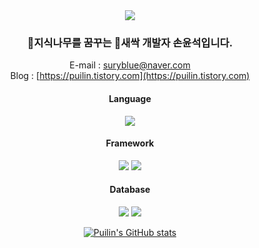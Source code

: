 <div align="center">
  <img src="https://capsule-render.vercel.app/api?type=egg&color=CEECF5&height=150&section=header"/>
  
  ### 🌳지식나무를 꿈꾸는 🌱새싹 개발자 손윤석입니다.

  E-mail : suryblue@naver.com<br>
  Blog : [https://puilin.tistory.com](https://puilin.tistory.com)

  #### Language
  <img src="https://img.shields.io/badge/Python-3776AB?style=for-the-badge&logo=python&logoColor=white">

  #### Framework
  <img src="https://img.shields.io/badge/Django-092E20?style=for-the-badge&logo=django&logoColor=white">
  <img src="https://img.shields.io/badge/Django%20REST%20Framework-092E20?style=for-the-badge&logo=django&logoColor=white">

  #### Database
  <img src="https://img.shields.io/badge/MySQL-4479A1?style=for-the-badge&logo=mysql&logoColor=white">
  <img src="https://img.shields.io/badge/mongoDB-47A248?style=for-the-badge&logo=mongodb&logoColor=white">
  
  [![Puilin's GitHub stats](https://github-readme-stats.vercel.app/api?username=Puilin&count_private=true&show_icons=true&hide_rank=true)](https://github.com/anuraghazra/github-readme-stats)
</div>

<!--
**Puilin/Puilin** is a ✨ _special_ ✨ repository because its `README.md` (this file) appears on your GitHub profile.

Here are some ideas to get you started:

- 🔭 I’m currently working on ...
- 🌱 I’m currently learning ...
- 👯 I’m looking to collaborate on ...
- 🤔 I’m looking for help with ...
- 💬 Ask me about ...
- 📫 How to reach me: ...
- 😄 Pronouns: ...
- ⚡ Fun fact: ...
-->
